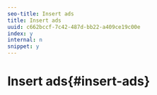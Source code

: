 ```yaml
---
seo-title: Insert ads
title: Insert ads
uuid: c662bccf-7c42-487d-bb22-a409ce19c00e
index: y
internal: n
snippet: y
---
```


# Insert ads{#insert-ads}


